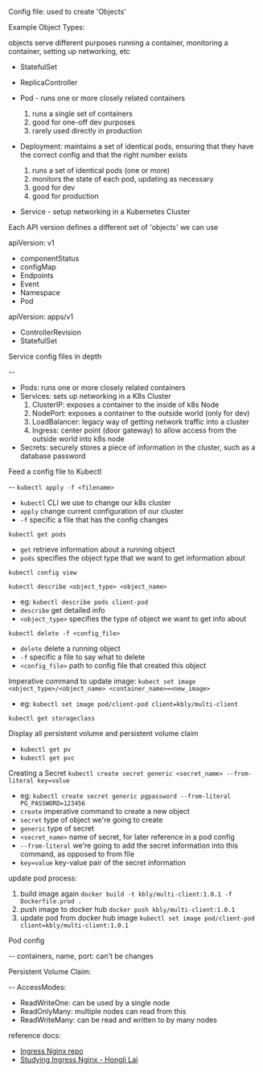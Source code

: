 Config file: used to create 'Objects'

Example Object Types:

objects serve different purposes running a container, monitoring a container, setting up networking, etc

- StatefulSet
- ReplicaController
- Pod - runs one or more closely related containers
    1. runs a single set of containers
    2. good for one-off dev purposes
    3. rarely used directly in production

- Deployment: maintains a set of identical pods, ensuring that they have the correct config and that the right number exists

    1. runs a set of identical pods (one or more)
    2. monitors the state of each pod, updating as necessary
    3. good for dev
    4. good for production

- Service - setup networking in a Kubernetes Cluster

Each API version defines a different set of 'objects' we can use

apiVersion: v1

- componentStatus
- configMap
- Endpoints
- Event
- Namespace
- Pod

apiVersion: apps/v1

- ControllerRevision
- StatefulSet

Service config files in depth

--

- Pods: runs one or more closely related containers
- Services: sets up networking in a K8s Cluster
    1. ClusterIP: exposes a container to the inside of k8s Node
    2. NodePort: exposes a container to the outside world (only for dev)
    3. LoadBalancer: legacy way of getting network traffic into a cluster
    4. Ingress: center point (door gateway) to allow access from the outside world into k8s node
- Secrets: securely stores a piece of information in the cluster, such as a database password

Feed a config file to Kubectl

--
`kubectl apply -f <filename>`

- `kubectl`   CLI we use to change our k8s cluster
- `apply`     change current configuration of our cluster
- `-f`        specific a file that has the config changes

`kubectl get pods`

- `get`     retrieve information about a running object
- `pods`    specifies the object type that we want to get information about

`kubectl config view`

`kubectl describe <object_type> <object_name>`

- eg: `kubectl describe pods client-pod`
- `describe`        get detailed info
- `<object_type>`   specifies the type of object we want to get info about

`kubectl delete -f <config_file>`

- `delete`          delete a running object
- `-f`              specific a file to say what to delete
- `<config_file>`   path to config file that created this object

Imperative command to update image: `kubect set image <object_type>/<object_name> <container_name>=<new_image>`

- eg: `kubectl set image pod/client-pod client=kbly/multi-client` 

`kubectl get storageclass`

Display all persistent volume and persistent volume claim

- `kubectl get pv`
- `kubectl get pvc`

Creating a Secret
`kubectl create secret generic <secret_name> --from-literal key=value`
- eg: `kubectl create secret generic pgpassword --from-literal PG_PASSWORD=123456`
- `create` imperative command to create a new object
- `secret` type of object we're going to create
- `generic` type of secret
- `<secret_name>` name of secret, for later reference in a pod config
- `--from-literal` we're going to add the secret information into this command, as opposed to from file
- `key=value` key-value pair of the secret information 

update pod process:

1. build image again `docker build -t kbly/multi-client:1.0.1 -f Dockerfile.prod .`
2. push image to docker hub `docker push kbly/multi-client:1.0.1`
3. update pod from docker hub image `kubectl set image pod/client-pod client=kbly/multi-client:1.0.1`

Pod config

--
containers, name, port: can't be changes

Persistent Volume Claim:

--
AccessModes:

- ReadWriteOne: can be used by a single node
- ReadOnlyMany: multiple nodes can read from this
- ReadWriteMany: can be read and written to by many nodes

reference docs:
- [Ingress Nginx repo](https://github.com/kubernetes/ingress-nginx)
- [Studying Ingress Nginx - Hongli Lai](https://www.joyfulbikeshedding.com/blog/2018-03-26-studying-the-kubernetes-ingress-system.html)
